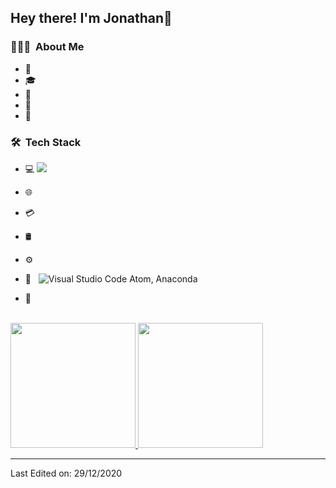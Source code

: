 <h2> Hey there! I'm Jonathan👋</h2>

<h3> 👨🏻‍💻 &nbsp;About Me </h3>

- 🤔 &nbsp; 
- 🎓 &nbsp; 
- 💼 &nbsp; 
- 💭 &nbsp; 
- 🍭 &nbsp; 

<h3> 🛠 &nbsp;Tech Stack</h3>

- 💻  <img src="https://img.shields.io/badge/python%20-%2314354C.svg?&style=for-the-badge&logo=python&logoColor=white"/>
- 🌐 

- 💳 
- 🛢 &nbsp;
  
 
- ⚙️ 
- 🔧 &nbsp;
 ![Visual Studio Code](https://img.shields.io/badge/-VsCode-2C2C32?style=flat-square&logo=visual-studio-code&logoColor=0078D7) Atom, Anaconda
- 🎨 &nbsp;
 


<br/>

<a href="https://github.com/jonaalc1">
  <img height="200em" src="https://github-readme-stats.vercel.app/api?username=jonaalc1&theme=buefy&show_icons=true" />
  <img height="200em" src="https://github-readme-stats.vercel.app/api/top-langs/?username=jonaalc1&theme=buefy&layout=compact" />
</a>

<br/>




</p>

------


Last Edited on: 29/12/2020
